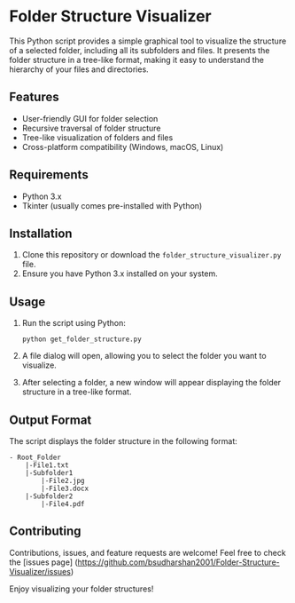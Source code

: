 # Folder Structure Visualizer

This Python script provides a simple graphical tool to visualize the structure of a selected folder, including all its subfolders and files. It presents the folder structure in a tree-like format, making it easy to understand the hierarchy of your files and directories.

## Features

- User-friendly GUI for folder selection
- Recursive traversal of folder structure
- Tree-like visualization of folders and files
- Cross-platform compatibility (Windows, macOS, Linux)

## Requirements

- Python 3.x
- Tkinter (usually comes pre-installed with Python)

## Installation

1. Clone this repository or download the `folder_structure_visualizer.py` file.
2. Ensure you have Python 3.x installed on your system.

## Usage

1. Run the script using Python:

   ```
   python get_folder_structure.py
   ```

2. A file dialog will open, allowing you to select the folder you want to visualize.

3. After selecting a folder, a new window will appear displaying the folder structure in a tree-like format.

## Output Format

The script displays the folder structure in the following format:

```
- Root_Folder
    |-File1.txt
    |-Subfolder1
        |-File2.jpg
        |-File3.docx
    |-Subfolder2
        |-File4.pdf
```

## Contributing

Contributions, issues, and feature requests are welcome! Feel free to check the [issues page] (https://github.com/bsudharshan2001/Folder-Structure-Visualizer/issues)

Enjoy visualizing your folder structures!

